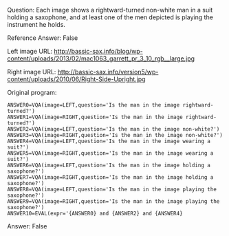 Question: Each image shows a rightward-turned non-white man in a suit holding a saxophone, and at least one of the men depicted is playing the instrument he holds.

Reference Answer: False

Left image URL: http://bassic-sax.info/blog/wp-content/uploads/2013/02/mac1063_garrett_pr_3_10_rgb__large.jpg

Right image URL: http://bassic-sax.info/version5/wp-content/uploads/2010/06/Right-Side-Upright.jpg

Original program:

```
ANSWER0=VQA(image=LEFT,question='Is the man in the image rightward-turned?')
ANSWER1=VQA(image=RIGHT,question='Is the man in the image rightward-turned?')
ANSWER2=VQA(image=LEFT,question='Is the man in the image non-white?')
ANSWER3=VQA(image=RIGHT,question='Is the man in the image non-white?')
ANSWER4=VQA(image=LEFT,question='Is the man in the image wearing a suit?')
ANSWER5=VQA(image=RIGHT,question='Is the man in the image wearing a suit?')
ANSWER6=VQA(image=LEFT,question='Is the man in the image holding a saxophone?')
ANSWER7=VQA(image=RIGHT,question='Is the man in the image holding a saxophone?')
ANSWER8=VQA(image=LEFT,question='Is the man in the image playing the saxophone?')
ANSWER9=VQA(image=RIGHT,question='Is the man in the image playing the saxophone?')
ANSWER10=EVAL(expr='{ANSWER0} and {ANSWER2} and {ANSWER4}
```
Answer: False

